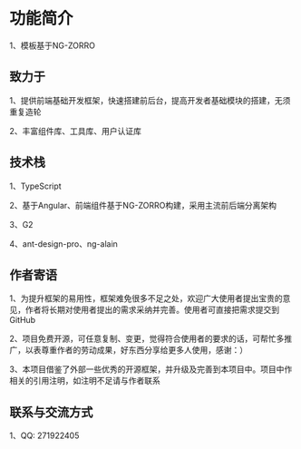 # 功能简介
1、模板基于NG-ZORRO

## 致力于
1、提供前端基础开发框架，快速搭建前后台，提高开发者基础模块的搭建，无须重复造轮

2、丰富组件库、工具库、用户认证库

## 技术栈

1、TypeScript

2、基于Angular、前端组件基于NG-ZORRO构建，采用主流前后端分离架构

3、G2

4、ant-design-pro、ng-alain

## 作者寄语
1、为提升框架的易用性，框架难免很多不足之处，欢迎广大使用者提出宝贵的意见，作者将长期对使用者提出的需求采纳并完善。使用者可直接把需求提交到GitHub

2、项目免费开源，可任意复制、变更，觉得符合使用者的要求的话，可帮忙多推广，以表尊重作者的劳动成果，好东西分享给更多人使用，感谢：）

3、本项目借鉴了外部一些优秀的开源框架，并升级及完善到本项目中。项目中作相关的引用注明，如注明不足请与作者联系

## 联系与交流方式
1、QQ: 271922405
